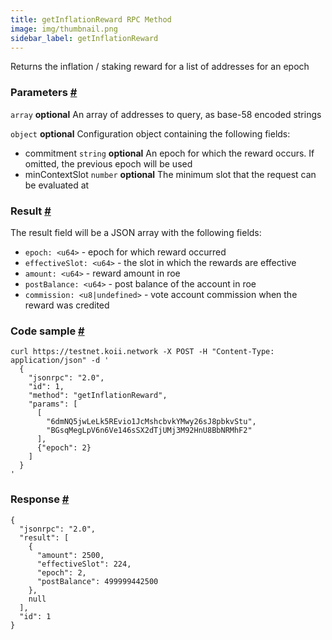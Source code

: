 ```yaml
---
title: getInflationReward RPC Method
image: img/thumbnail.png
sidebar_label: getInflationReward
---
```


Returns the inflation / staking reward for a list of addresses for an epoch

### Parameters [#](#parameters)
`array` **optional**
An array of addresses to query, as base-58 encoded strings

`object` **optional**
Configuration object containing the following fields:
- commitment `string` **optional**
  An epoch for which the reward occurs. If omitted, the previous epoch will be used
- minContextSlot `number` **optional**
  The minimum slot that the request can be evaluated at

### Result [#](#result)

The result field will be a JSON array with the following fields:

*   `epoch: <u64>` - epoch for which reward occurred
*   `effectiveSlot: <u64>` - the slot in which the rewards are effective
*   `amount: <u64>` - reward amount in roe
*   `postBalance: <u64>` - post balance of the account in roe
*   `commission: <u8|undefined>` - vote account commission when the reward was credited

### Code sample [#](#code-sample)

```
curl https://testnet.koii.network -X POST -H "Content-Type: application/json" -d '
  {
    "jsonrpc": "2.0",
    "id": 1,
    "method": "getInflationReward",
    "params": [
      [
        "6dmNQ5jwLeLk5REvio1JcMshcbvkYMwy26sJ8pbkvStu",
        "BGsqMegLpV6n6Ve146sSX2dTjUMj3M92HnU8BbNRMhF2"
      ],
      {"epoch": 2}
    ]
  }
'
```


### Response [#](#response)

```
{
  "jsonrpc": "2.0",
  "result": [
    {
      "amount": 2500,
      "effectiveSlot": 224,
      "epoch": 2,
      "postBalance": 499999442500
    },
    null
  ],
  "id": 1
}
```
